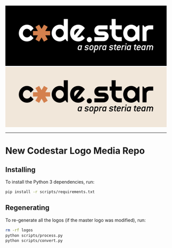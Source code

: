 ![](./logos/png/dark/tagline/opaque/logo_orange_dark_tagline@2x.png#gh-dark-mode-only)
![](./logos/png/light/tagline/opaque/logo_orange_light_tagline@2x.png#gh-light-mode-only)

---

# New Codestar Logo Media Repo

## Installing

To install the Python 3 dependencies, run:

```sh
pip install -r scripts/requirements.txt
```

## Regenerating

To re-generate all the logos (if the master logo was modified), run:

```sh
rm -rf logos
python scripts/process.py
python scripts/convert.py
```
